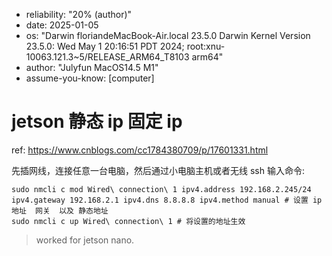 - reliability: "20% (author)"
- date: 2025-01-05
- os: "Darwin floriandeMacBook-Air.local 23.5.0 Darwin Kernel Version 23.5.0: Wed May  1 20:16:51 PDT 2024; root:xnu-10063.121.3~5/RELEASE_ARM64_T8103 arm64"
- author: "Julyfun MacOS14.5 M1"
- assume-you-know: [computer]

# jetson 静态 ip 固定 ip

ref: https://www.cnblogs.com/cc1784380709/p/17601331.html

先插网线，连接任意一台电脑，然后通过小电脑主机或者无线 ssh 输入命令:


```
sudo nmcli c mod Wired\ connection\ 1 ipv4.address 192.168.2.245/24 ipv4.gateway 192.168.2.1 ipv4.dns 8.8.8.8 ipv4.method manual # 设置 ip 地址  网关  以及 静态地址
sudo nmcli c up Wired\ connection\ 1 # 将设置的地址生效
```

> worked for jetson nano.

